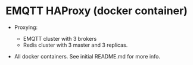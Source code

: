 # EMQTT HAProxy (docker container)

- Proxying: 
	- EMQTT cluster with 3 brokers
	- Redis cluster with 3 master and 3 replicas. 

- All docker containers. See initial README.md for more info. 



